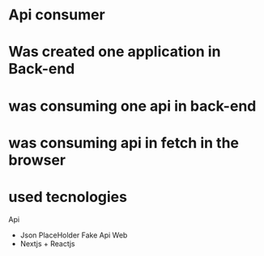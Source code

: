# Api consumer

# Was created one application in Back-end

# was consuming one api in back-end

# was consuming api in fetch in the browser

# used tecnologies
 Api
- Json PlaceHolder Fake Api
 Web
- Nextjs + Reactjs
